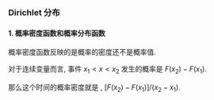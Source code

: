 ### Dirichlet 分布



#### 1. 概率密度函数和概率分布函数

概率密度函数反映的是概率的密度还不是概率值.

对于连续变量而言, 事件 $x_1 < x < x_2$ 发生的概率是 $F(x_2)-F(x_1)$. 

那么这个时间的概率密度就是 , $[F(x_2)-F(x_1)]/(x_2 -x_1)$.